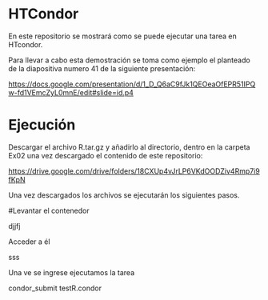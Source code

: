 # HTCondor
En este repositorio se mostrará como se puede ejecutar una tarea en HTcondor.

Para llevar a cabo esta demostración se toma como ejemplo el planteado de la diapositiva numero 41 de la siguiente presentación:

https://docs.google.com/presentation/d/1_D_Q6aC9fJk1QEOeaOfEPR51IPQw-fd1VEmcZyL0mnE/edit#slide=id.p4

# Ejecución

Descargar el archivo R.tar.gz y añadirlo al directorio, dentro en la carpeta Ex02 una vez descargado el contenido de este repositorio:

https://drive.google.com/drive/folders/18CXUp4vJrLP6VKdOODZiv4Rmp7i9fKpN

Una vez descargados los archivos se ejecutarán los siguientes pasos.

#Levantar el contenedor

djjfj

Acceder a  él

sss

Una ve se  ingrese ejecutamos la tarea

condor_submit testR.condor
